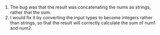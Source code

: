 1. The bug was that the result was concatenating the nums as strings, rather that the sum.
2. I would fix it by converting the input types to become integers rather than strings, so that the result will correctly calculate the sum of num1 and num2.